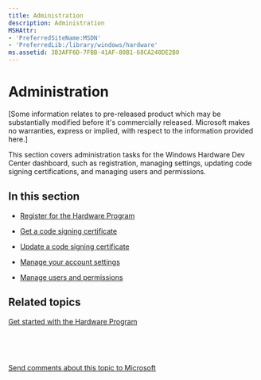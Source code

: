 ```yaml
---
title: Administration
description: Administration
MSHAttr:
- 'PreferredSiteName:MSDN'
- 'PreferredLib:/library/windows/hardware'
ms.assetid: 3B3AFF6D-7FBB-41AF-80B1-68CA240DE2B0
---
```


# Administration


\[Some information relates to pre-released product which may be substantially modified before it's commercially released. Microsoft makes no warranties, express or implied, with respect to the information provided here.\]

This section covers administration tasks for the Windows Hardware Dev Center dashboard, such as registration, managing settings, updating code signing certifications, and managing users and permissions.

## <span id="In_this_section"></span><span id="in_this_section"></span><span id="IN_THIS_SECTION"></span>In this section


-   [Register for the Hardware Program](register-for-the-hardware-program.md)

-   [Get a code signing certificate](get-a-code-signing-certificate.md)

-   [Update a code signing certificate](https://msdn.microsoft.com/library/windows/hardware/mt786467)

-   [Manage your account settings](https://msdn.microsoft.com/library/windows/hardware/mt786458)

-   [Manage users and permissions](https://msdn.microsoft.com/library/windows/hardware/mt786457)

## <span id="related_topics"></span>Related topics


[Get started with the Hardware Program](get-started-with-the-hardware-dashboard.md)

 

 

[Send comments about this topic to Microsoft](mailto:wsddocfb@microsoft.com?subject=Documentation%20feedback%20%5Bhw_dashboard\hw_dashboard%5D:%20Administration%20%20RELEASE:%20%281/3/2017%29&body=%0A%0APRIVACY%20STATEMENT%0A%0AWe%20use%20your%20feedback%20to%20improve%20the%20documentation.%20We%20don't%20use%20your%20email%20address%20for%20any%20other%20purpose,%20and%20we'll%20remove%20your%20email%20address%20from%20our%20system%20after%20the%20issue%20that%20you're%20reporting%20is%20fixed.%20While%20we're%20working%20to%20fix%20this%20issue,%20we%20might%20send%20you%20an%20email%20message%20to%20ask%20for%20more%20info.%20Later,%20we%20might%20also%20send%20you%20an%20email%20message%20to%20let%20you%20know%20that%20we've%20addressed%20your%20feedback.%0A%0AFor%20more%20info%20about%20Microsoft's%20privacy%20policy,%20see%20http://privacy.microsoft.com/default.aspx. "Send comments about this topic to Microsoft")





